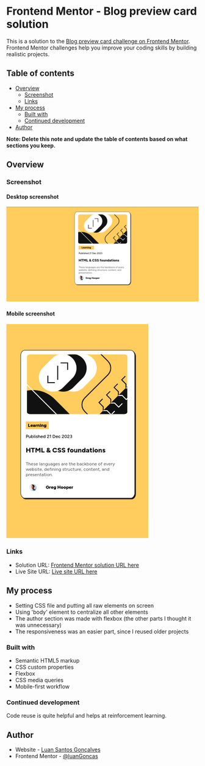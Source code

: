 # Frontend Mentor - Blog preview card solution

This is a solution to the [Blog preview card challenge on Frontend Mentor](https://www.frontendmentor.io/challenges/blog-preview-card-ckPaj01IcS). Frontend Mentor challenges help you improve your coding skills by building realistic projects. 

## Table of contents

- [Overview](#overview)
  - [Screenshot](#screenshot)
  - [Links](#links)
- [My process](#my-process)
  - [Built with](#built-with)
  - [Continued development](#continued-development)
- [Author](#author)

**Note: Delete this note and update the table of contents based on what sections you keep.**

## Overview

### Screenshot

#### Desktop screenshot
![](./assets/images/desktop_screenshot.png)

#### Mobile screenshot
![](./assets/images/mobile_screenshot.png)

### Links

- Solution URL: [Frontend Mentor solution URL here](https://www.frontendmentor.io/solutions/responsive-blog-preview-card-using-flexbox-and-viewport-margins-xiDfeWGTK6)
- Live Site URL: [Live site URL here](https://blog-preview-card-gamma-drab.vercel.app)

## My process

- Setting CSS file and putting all raw elements on screen
- Using 'body' element to centralize all other elements
- The author section was made with flexbox (the other parts I thought it was unnecessary)
- The responsiveness was an easier part, since I reused older projects

### Built with

- Semantic HTML5 markup
- CSS custom properties
- Flexbox
- CSS media queries
- Mobile-first workflow

### Continued development

Code reuse is quite helpful and helps at reinforcement learning.

## Author

- Website - [Luan Santos Gonçalves](https://www.linkedin.com/in/luangoncas/)
- Frontend Mentor - [@luanGoncas](https://www.frontendmentor.io/profile/luanGoncas)